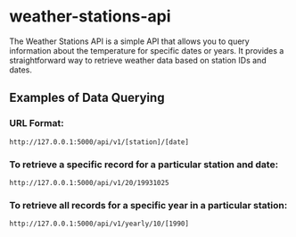 # weather-stations-api
The Weather Stations API is a simple API that allows you to query information about the temperature for specific dates or years. It provides a straightforward way to retrieve weather data based on station IDs and dates. 
## Examples of Data Querying
### URL Format: 
`http://127.0.0.1:5000/api/v1/[station]/[date]`  

### To retrieve a specific record for a particular station and date:
`http://127.0.0.1:5000/api/v1/20/19931025`  

### To retrieve all records for a specific year in a particular station:
`http://127.0.0.1:5000/api/v1/yearly/10/[1990]`  
